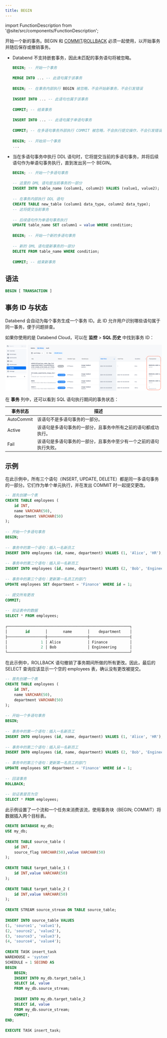 ```yaml
---
title: BEGIN
---
```


import FunctionDescription from '@site/src/components/FunctionDescription';

<FunctionDescription description="引入或更新：v1.2.371"/>

开始一个新的事务。BEGIN 和 [COMMIT](commit.md)/[ROLLBACK](rollback.md) 必须一起使用，以开始事务并随后保存或撤销事务。

- Databend 不支持嵌套事务，因此未匹配的事务语句将被忽略。

  ```sql title="示例："
  BEGIN; -- 开始一个事务

  MERGE INTO ... -- 此语句属于该事务

  BEGIN; -- 在事务内部执行 BEGIN 被忽略，不会开始新事务，不会引发错误

  INSERT INTO ... -- 此语句也属于该事务

  COMMIT; -- 结束事务

  INSERT INTO ... -- 此语句属于单语句事务

  COMMIT; -- 在多语句事务外部执行 COMMIT 被忽略，不会执行提交操作，不会引发错误

  BEGIN; -- 开始另一个事务
  ...
  ```

- 当在多语句事务中执行 DDL 语句时，它将提交当前的多语句事务，并将后续语句作为单语句事务执行，直到发出另一个 BEGIN。

  ```sql title="示例："
  BEGIN; -- 开始一个多语句事务

  -- 这里的 DML 语句是当前事务的一部分
  INSERT INTO table_name (column1, column2) VALUES (value1, value2);

  -- 在事务内部执行 DDL 语句
  CREATE TABLE new_table (column1 data_type, column2 data_type);
  -- 这将提交当前事务

  -- 后续语句作为单语句事务执行
  UPDATE table_name SET column1 = value WHERE condition;

  BEGIN; -- 开始一个新的多语句事务

  -- 新的 DML 语句是新事务的一部分
  DELETE FROM table_name WHERE condition;

  COMMIT; -- 结束新事务
  ```

## 语法

```sql
BEGIN [ TRANSACTION ]
```

## 事务 ID 与状态

Databend 会自动为每个事务生成一个事务 ID。此 ID 允许用户识别哪些语句属于同一事务，便于问题排查。

如果你使用的是 Databend Cloud，可以在 **监控** > **SQL 历史** 中找到事务 ID：

![alt text](../../../../../../static/img/documents/sql/transaction-id.png)

在 **事务** 列中，还可以看到 SQL 语句执行期间的事务状态：

| 事务状态   | 描述                                                               |
| ---------- | ------------------------------------------------------------------ |
| AutoCommit | 该语句不是多语句事务的一部分。                                     |
| Active     | 该语句是多语句事务的一部分，且事务中所有之前的语句都成功执行。     |
| Fail       | 该语句是多语句事务的一部分，且事务中至少有一个之前的语句执行失败。 |

## 示例

在此示例中，所有三个语句（INSERT, UPDATE, DELETE）都是同一多语句事务的一部分。它们作为单个单元执行，并在发出 COMMIT 时一起提交更改。

```sql
-- 首先创建一个表
CREATE TABLE employees (
    id INT,
    name VARCHAR(50),
    department VARCHAR(50)
);

-- 开始一个多语句事务
BEGIN;

-- 事务中的第一个语句：插入一名新员工
INSERT INTO employees (id, name, department) VALUES (1, 'Alice', 'HR');

-- 事务中的第二个语句：插入另一名新员工
INSERT INTO employees (id, name, department) VALUES (2, 'Bob', 'Engineering');

-- 事务中的第三个语句：更新第一名员工的部门
UPDATE employees SET department = 'Finance' WHERE id = 1;

-- 提交所有更改
COMMIT;

-- 验证表中的数据
SELECT * FROM employees;

┌───────────────────────────────────────────────────────┐
│        id       │       name       │    department    │
├─────────────────┼──────────────────┼──────────────────┤
│               1 │ Alice            │ Finance          │
│               2 │ Bob              │ Engineering      │
└───────────────────────────────────────────────────────┘
```

在此示例中，ROLLBACK 语句撤销了事务期间所做的所有更改。因此，最后的 SELECT 查询应该显示一个空的 employees 表，确认没有更改被提交。

```sql
-- 首先创建一个表
CREATE TABLE employees (
    id INT,
    name VARCHAR(50),
    department VARCHAR(50)
);

-- 开始一个多语句事务
BEGIN;

-- 事务中的第一个语句：插入一名新员工
INSERT INTO employees (id, name, department) VALUES (1, 'Alice', 'HR');

-- 事务中的第二个语句：插入另一名新员工
INSERT INTO employees (id, name, department) VALUES (2, 'Bob', 'Engineering');

-- 事务中的第三个语句：更新第一名员工的部门
UPDATE employees SET department = 'Finance' WHERE id = 1;

-- 回滚事务
ROLLBACK;

-- 验证表是否为空
SELECT * FROM employees;
```

此示例设置了一个流和一个任务来消费该流，使用事务块（BEGIN; COMMIT）将数据插入两个目标表。

```sql
CREATE DATABASE my_db;
USE my_db;

CREATE TABLE source_table (
    id INT,
    source_flag VARCHAR(50),value VARCHAR(50)
);

CREATE TABLE target_table_1 (
    id INT,value VARCHAR(50)
);

CREATE TABLE target_table_2 (
    id INT,value VARCHAR(50)
);

CREATE STREAM source_stream ON TABLE source_table;

INSERT INTO source_table VALUES
(1, 'source1', 'value1'),
(2, 'source2', 'value2'),
(3, 'source3', 'value3'),
(4, 'source4', 'value4');

CREATE TASK insert_task
WAREHOUSE = 'system'
SCHEDULE = 1 SECOND AS
BEGIN
    BEGIN;
    INSERT INTO my_db.target_table_1
    SELECT id, value
    FROM my_db.source_stream;

    INSERT INTO my_db.target_table_2
    SELECT id, value
    FROM my_db.source_stream;
    COMMIT;
END;

EXECUTE TASK insert_task;
```
